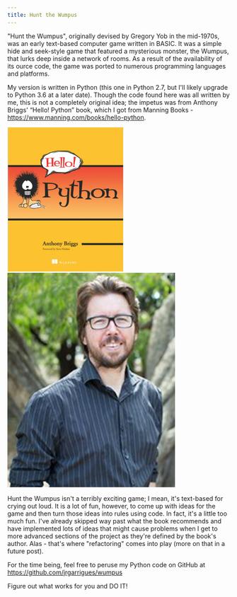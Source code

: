 ```yaml
---
title: Hunt the Wumpus
---
```


"Hunt the Wumpus", originally devised by Gregory Yob in the mid-1970s, was an early text-based computer game written in BASIC. It was a simple hide and seek-style game that featured a mysterious monster, the Wumpus, that lurks deep inside a network of rooms. As a result of the availability of its ource code, the game was ported to numerous programming languages and platforms.

My version is written in Python (this one in Python 2.7, but I'll likely upgrade to Python 3.6 at a later date). Though the code found here was all written by me, this is not a completely original idea; the impetus was from Anthony Briggs' “Hello! Python” book, which I got from Manning Books - https://www.manning.com/books/hello-python.

<div class="grid">
    <div class="grid__item one-half">
        <img src="/assets/img/blog/HelloPython.png" alt="Hello! Python - book" />
    </div>
    <div class="grid__item one-half">
        <img src="/assets/img/blog/AnthonyBriggs.png" alt="Anthony Briggs - author" />
    </div>
</div>

Hunt the Wumpus isn't a terribly exciting game; I mean, it's text-based for crying out loud. It is a lot of fun, however, to come up with ideas for the game and then turn those ideas into rules using code. In fact, it's a little too much fun. I've already skipped way past what the book recommends and have implemented lots of ideas that might cause problems when I get to more advanced sections of the project as they're defined by the book's author. Alas - that's where "refactoring" comes into play (more on that in a future post). 

For the time being, feel free to peruse my Python code on GitHub at https://github.com/jrgarrigues/wumpus

Figure out what works for you and DO IT! 


